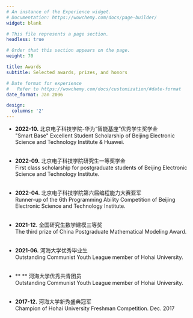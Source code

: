```yaml
---
# An instance of the Experience widget.
# Documentation: https://wowchemy.com/docs/page-builder/
widget: blank

# This file represents a page section.
headless: true

# Order that this section appears on the page.
weight: 70

title: Awards 
subtitle: Selected awards, prizes, and honors

# Date format for experience
#   Refer to https://wowchemy.com/docs/customization/#date-format
date_format: Jan 2006

design:
  columns: '2'
---
```

  
- **2022-10.**  北京电子科技学院-华为“智能基座”优秀学生奖学金
  <br /> 	"Smart Base" Excellent Student Scholarship of Beijing Electronic Science and Technology Institute & Huawei.
  <br /><br />
  
- **2022-09.**  北京电子科技学院研究生一等奖学金
  <br /> 	First class scholarship for postgraduate students of Beijing Electronic Science and Technology Institute.
  <br /><br />

- **2022-04.**  北京电子科技学院第六届编程能力大赛亚军
  <br /> 	Runner-up of the 6th Programming Ability Competition of Beijing Electronic Science and Technology Institute.
  <br /><br />
  
- **2021-12.**  全国研究生数学建模三等奖
  <br /> 	The third prize of China Postgraduate Mathematical Modeling Award.
  <br /><br />
  
- **2021-06.**  河海大学优秀毕业生
  <br /> Outstanding Communist Youth League member of Hohai University.
  <br /><br />
  
- ** **  河海大学优秀共青团员
  <br /> Outstanding Communist Youth League member of Hohai University.
  <br /><br />

- **2017-12.**	河海大学新秀盛典冠军
  <br /> Champion of Hohai University Freshman Competition. Dec. 2017
  <br /><br />









